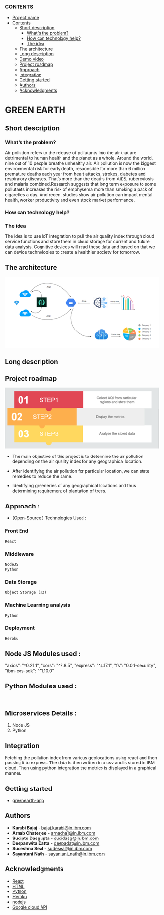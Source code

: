 ### CONTENTS

- [Project name](#project-name)
- [Contents](#contents)
  - [Short description](#short-description)
    - [What's the problem?](#whats-the-problem)
    - [How can technology help?](#how-can-technology-help)
    - [The idea](#the-idea)
  - [The architecture](#the-architecture)
  - [Long description](#long-description)
  - [Demo video](#demo-video)
  - [Project roadmap](#project-roadmap)
  - [Approach](#approach)
  - [Integration](#integration)
  - [Getting started](#getting-started)
  - [Authors](#authors)
  - [Acknowledgments](#acknowledgments)

# GREEN EARTH  

## Short description

### What's the problem?

Air pollution refers to the release of pollutants into the air that are detrimental to human health and the planet as a whole. Around the world, nine out of 10 people breathe unhealthy air. Air pollution is now the biggest environmental risk for early death, responsible for more than 6 million premature deaths each year from heart attacks, strokes, diabetes and respiratory diseases. That’s more than the deaths from AIDS, tuberculosis and malaria combined.Research suggests that long term exposure to some pollutants increases the risk of emphysema more than smoking a pack of cigarettes a day. And recent studies show air pollution can impact mental health, worker productivity and even stock market performance.

### How can technology help?



### The idea
The idea is to use IoT integration to pull the air quality index through cloud service functions and store them in cloud storage for current and future data analysis. Cognitive devices will read these data and based on that we can device technologies to create a healthier society for tomorrow.

## The architecture

![Architecture](./images/architecture_diagram.jpg)

## Long description




## Project roadmap

![Roadmap](./images/roadmap.jpg)

- The main objective of this project is to determine the air pollution depending on the air quality index for any geographical location.  

- After identifying the air pollution for particular location, we can state remedies to reduce the same.

- Identifying greeneries of any geographical locations and thus determining requirement of plantation of trees.

## Approach : 

- (Open-Source ) Technologies Used :
### Front End
	React
### Middleware
	NodeJS 
	Python 
### Data Storage
	Object Storage (s3)
### Machine Learning analysis
	Python
### Deployment
	Heroku  

## Node JS Modules used :
  "axios": "^0.21.1",
  "cors": "^2.8.5",
  "express": "^4.17.1",
  "fs": "0.0.1-security",
  "ibm-cos-sdk": "^1.10.0"

## Python Modules used :
​
## Microservices Details :
1. Node JS 
2. Python
​
## Integration

Fetching the pollution index from various geolocations using react and then passing it to express. The data is then written into csv and is stored in IBM cloud. Then using python integration the metrics is displayed in a graphical manner. 

## Getting started

<In this section you add the instructions to run your project on your local machine for development and testing purposes. You can also add instructions on how to deploy the project in production>

- [greenearth-app](https://greenearth-node.herokuapp.com/)


## Authors
- **Karabi Bajaj**  - bajaj.karabi@in.ibm.com
- **Arnab Chaterjee**  - arnacha1@in.ibm.com
- **Sudipto Dasgupta** - sudidasg@in.ibm.com
- **Deepanwita Datta** - deepadat@in.ibm.com
- **Sudeshna Seal** - sudeseal@in.ibm.com
- **Sayantani Nath** - sayantani_nath@in.ibm.com

## Acknowledgments

- [React](https://reactjs.org/)
- [HTML](https://html.com/)
- [Python](https://www.python.org/)
- [Heroku](https://www.heroku.com/)
- [nodejs](https://nodejs.org/)
- [Google cloud API](https://cloud.google.com/apis)
